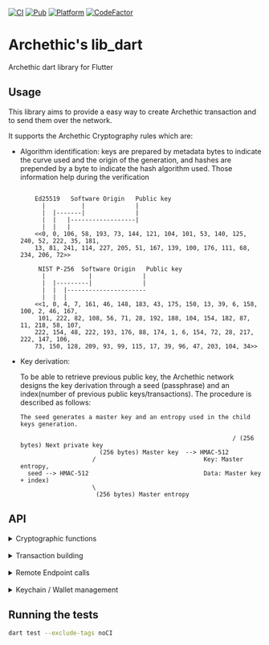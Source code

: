 [![CI](https://github.com/archethic-foundation/libdart/actions/workflows/ci.yaml/badge.svg)](https://github.com/archethic-foundation/libdart/actions/workflows/ci.yaml) [![Pub](https://img.shields.io/pub/v/archethic_lib_dart.svg)](https://pub.dartlang.org/packages/archethic_lib_dart) [![Platform](https://img.shields.io/badge/Platform-Flutter-02569B?logo=flutter)](https://flutter.dev) [![CodeFactor](https://www.codefactor.io/repository/github/archethic-foundation/libdart/badge)](https://www.codefactor.io/repository/github/archethic-foundation/libdart)

# Archethic's lib_dart

Archethic dart library for Flutter

## Usage

This library aims to provide a easy way to create Archethic transaction and to send them over the network.

It supports the Archethic Cryptography rules which are:

- Algorithm identification: keys are prepared by metadata bytes to indicate the curve used and the origin of the generation, and hashes are prepended by a byte to indicate the hash algorithm used. 
  Those information help during the verification
  
  ```

      Ed25519   Software Origin   Public key
        |          |              |
        |  |-------|              |
        |  |   |------------------|        
        |  |   |     
      <<0, 0, 106, 58, 193, 73, 144, 121, 104, 101, 53, 140, 125, 240, 52, 222, 35, 181,
      13, 81, 241, 114, 227, 205, 51, 167, 139, 100, 176, 111, 68, 234, 206, 72>>

       NIST P-256  Software Origin   Public key
        |            |              |
        |  |---------|              |
        |  |  |----------------------
        |  |  |    
      <<1, 0, 4, 7, 161, 46, 148, 183, 43, 175, 150, 13, 39, 6, 158, 100, 2, 46, 167,
       101, 222, 82, 108, 56, 71, 28, 192, 188, 104, 154, 182, 87, 11, 218, 58, 107,
      222, 154, 48, 222, 193, 176, 88, 174, 1, 6, 154, 72, 28, 217, 222, 147, 106,
      73, 150, 128, 209, 93, 99, 115, 17, 39, 96, 47, 203, 104, 34>>
  ```
  
- Key derivation:
  
    To be able to retrieve previous public key, the Archethic network designs the key derivation through a seed (passphrase) and an index(number of
     previous public keys/transactions).
    The procedure is described as follows:
    
    ```
    The seed generates a master key and an entropy used in the child keys generation.

                                                               / (256 bytes) Next private key
                          (256 bytes) Master key  --> HMAC-512
                        /                              Key: Master entropy,
      seed --> HMAC-512                                Data: Master key + index)
                        \
                         (256 bytes) Master entropy

    ```  
## API

  <details>
  <summary>Cryptographic functions</summary>
  <br/>

  #### deriveKeyPair(seed, index, curve, isSeedHexa)
  It creates a new keypair into hexadecimal format

  - `seed` is hexadecimal encoding or Uint8Array representing the transaction chain seed to be able to derive and generate the keys
  - `index` is the number of transactions in the chain, to generate the actual and the next public key (see below the cryptography section)
  - `curve` is the elliptic curve to use for the key generation (can be "ed25519", "P256", "secp256k1") - default to: "ed25519"
  - `isSeedHexa` is a parameter used to specify whether the information is in hexadecimal format or not (and thus avoid conversion issues).
  
  ```dart
  import 'package:archethic_lib_dart/archethic_lib_dart.dart';
  
  KeyPair keypair = crypto.deriveKeyPair('mysuperpassphraseorseed', 0, isSeedHexa: false);
  // uint8ListToHex(keypair.publicKey) => 0100048cac473e46edd109c3ef59eec22b9ece9f99a2d0dce1c4ccb31ce0bacec4a9ad246744889fb7c98ea75c0f0ecd60002c07fae92f23382669ca9aff1339f44216
  ```

  #### deriveAddress(seed, index, curve, hashAlgo, isSeedHexa)
  It creates a transaction address by extract the public key from the key derivation and hash it into a hexadecimal format

   - `seed` is hexadecimal encoding or Uint8Array representing the transaction chain seed to be able to derive and generate the keys
   - `index` is the number of transactions in the chain, to generate the actual and the next public key (see below the cryptography section)
   - `curve` is the elliptic curve to use for the key generation (can be "ed25519", "P256", "secp256k1") - Default to "ed25519"
   - `hashAlgo` is the hash algorithm to create the address (can be "sha256", "sha512", "sha3-256", "sha3-512", "blake2b") - default to "sha256"
   - `isSeedHexa` is a parameter used to specify whether the information is in hexadecimal format or not (and thus avoid conversion issues).
    

   ```dart
   import 'package:archethic_lib_dart/archethic_lib_dart.dart';

   String address = crypto.deriveAddress("mysuperpassphraseorseed", 0);
   // Address: 00004195d45987f33e5dcb71edfa63438d5e6add655b216acfdd31945d58210fe5d2
   ```

  #### ecEncrypt(data, publicKey, isDataHexa, isPublicKeyHexa)
  Perform an ECIES encryption using a public key and a data
  
  - `data` Data to encrypt
  - `publicKey` Public key to derive a shared secret and for whom the content must be encrypted
  - `isDataHexa` is a parameter used to specify whether the information is in hexadecimal format or not (and thus avoid conversion issues).
  - `isPublicKeyHexa` is a parameter used to specify whether the information is in hexadecimal format or not (and thus avoid conversion issues).
  
  ```dart
  import 'package:archethic_lib_dart/archethic_lib_dart.dart';

  Uint8List cipher = crypto.ecEncrypt('dataToEncrypt' '00b1d3750edb9381c96b1a975a55b5b4e4fb37bfab104c10b0b6c9a00433ec4646');
  ```

  #### aesEncrypt(data, publicKey, isDataHexa, isKeyHexa)
  Perform an AES encryption using a key and a data

  - `data` Data to encrypt
  - `key` Symmetric key
  - `isDataHexa` is a parameter used to specify whether the information is in hexadecimal format or not (and thus avoid conversion issues).
  - `isKeyHexa` is a parameter used to specify whether the information is in hexadecimal format or not (and thus avoid conversion issues).

  ```dart
  import 'package:archethic_lib_dart/archethic_lib_dart.dart';

  Uint8List cipher = crypto.aesEncrypt('dataToEncrypt' '0000b1d3750edb9381c96b1a975a55b5b4e4fb37bfab104c10b0b6c9a00433ec4646');
  ```

  </details>
   <br/>
   <details>
   <summary>Transaction building</summary>
   <br/>
  
  `new Transaction(type)` creates a new instance of the transaction
  
  `type` is the string defining the type of transaction to generate ("keychain", "keychain_access", "transfer", "hosting", "code_proposal", "code_approval", "token", "contract", "data")
  
  The transaction instance contains the following methods:
  
  #### setCode(code)
  Add the code in the `data.code` section of the transaction
  `code` is a string defining the smart contract
  
  #### setContent(content)
  Add the content in the `data.content` section of the transaction
  `content` is a string defining the smart contract
  
  #### addOwnership(secret, authorizedKeys)
   Add an ownership in the `data.ownerships` section of the transaction with a secret and its related authorized public keys to be able to decrypt it.
   This aims to prove the ownership or the delegatation of some secret to a given list of public keys.
  `secret` is the hexadecimal encoding or Uint8Array representing the encrypted secret
  `authorizedKeys` is a list of object represented by 
  - `publicKey` is the hexadecimal encoding or Uint8Array representing the public key
  - `encryptedSecretKey` is the hexadecimal encoding or Uint8Array representing the secret key encrypted with the public key (see `ecEncrypt`)
  
  #### addUCOTransfer(to, amount)
  Add a UCO transfer to the `data.ledger.uco.transfers` section of the transaction
  - `to` is hexadecimal encoding or Uint8List representing the transaction address (recipient) to receive the funds
  - `amount` is the number of uco to send (int)

  #### addTokenTransfer(to, amount, tokenAddress, tokenId)
  Add a token transfer to the `data.ledger.token.transfers` section of the transaction
  - `to` is hexadecimal encoding or Uint8List representing the transaction address (recipient) to receive the funds
  - `amount` is the number of uco to send (int)
  - `tokenAddress` is hexadecimal encoding or Uint8List representing the token address to spend
  - `tokenId` is the ID of the token to use (default to 0)

  #### addRecipient(to)
  Add a recipient to call the smart contract's "transaction" action.
  - `to` is the contract's address in hexadecimal or Uint8Array

  #### addRecipientWithNamedAction(to, action, args)
  Add a recipient to call a specific smart contract's action.
  - `to` is the contract's address in hexadecimal or Uint8Array
  - `action` is the name of the action
  - `args` is the list of arguments for the action (must contain only JSON valid data)
  
  #### build(seed, index, curve, hashAlgo, isSeedHexa)
  Generate `address`, `timestamp`, `previousPublicKey`, `previousSignature` of the transaction and 
  serialize it using a custom binary protocol.
  
  - `seed` is hexadecimal encoding or Uint8Array representing the transaction chain seed to be able to derive and generate the keys
  - `index` is the number of transactions in the chain, to generate the actual and the next public key (see below the cryptography section)
  - `curve` is the elliptic curve to use for the key generation (can be "ed25519", "P256", "secp256k1") - default to "P256"
  - `hashAlgo` is the hash algorithm to use to generate the address (can be "sha256", "sha512", "sha3-256", "sha3-512", "bake2b") - default to "sha256"
  - `isSeedHexa` is a parameter used to specify whether the information is in hexadecimal format or not (and thus avoid conversion issues).
 
  ```dart
  import 'package:archethic_lib_dart/archethic_lib_dart.dart';

  Transaction tx = Transaction(type: 'transfer', data: Transaction.initData())
    .addUCOTransfer('0000b1d3750edb9381c96b1a975a55b5b4e4fb37bfab104c10b0b6c9a00433ec4646', toBigInt(0.420)) 
    .build('mysuperpassphraseorseed', 0, 'P256');
  ```

  #### originSign(privateKey)
  Sign the transaction with an origin device private key

   - `privateKey` is hexadecimal encoding or Uint8List representing the private key to generate the origin signature to able to perform the ProofOfWork and authorize the transaction

  ```dart
  import 'package:archethic_lib_dart/archethic_lib_dart.dart';
  
  final KeyPair originKeypair = crypto.deriveKeyPair('origin_seed', 0, isSeedHexa: false);
  Transaction tx = Transaction(type: 'transfer', data: Transaction.initData())
    .addUCOTransfer('0000b1d3750edb9381c96b1a975a55b5b4e4fb37bfab104c10b0b6c9a00433ec4646', toBigInt((0.420)) 
    .build('mysuperpassphraseorseed', 0, 'P256') 
    .originSign(originKeypair.privateKey);
  ```

  #### convertToJSON()
  Export the transaction generated into JSON

   ```dart
  import 'package:archethic_lib_dart/archethic_lib_dart.dart';

  Transaction tx = Transaction(type: 'transfer', data: Transaction.initData())
    .addUCOTransfer('0000b1d3750edb9381c96b1a975a55b5b4e4fb37bfab104c10b0b6c9a00433ec4646', toBigInt(0.420)) 
    .build('mysuperpassphraseorseed', 0, 'P256') 
    .convertToJSON();
  ```
  
  </details>
   <br/>
   <details>
   <summary>Remote Endpoint calls</summary>
   <br/>

  #### getOriginKey()
  Return the hardcoded origin private key for software, this is used for signing transaction (see OriginSign).

  #### addOriginKey(originPublicKey, certificate, endpoint)
  Query a node to add a new origin public to be authorized to sign transaction with the corresponding private key (see OriginSign).
  Calls the 'add_origin_key' JSON-RPC 2.0 method

  - `originPublicKey` is the public key to be added.
  - `certificate` is the certificate that prove the public key is allowed to be added.
  - `endpoint` is the HTTP URL to a Archethic node

  Returns
  ```dart
  {
    transaction_address: "..."
    status: "pending"
  }
  ```  

  Getting the default origin Key :
  ```dart
  final String originPrivateKey = await ApiService('https://testnet.archethic.net').getOriginKey();
  final Transaction tx = Transaction(type: 'transfer', data: Transaction.initData());
  ...
  tx.originSign(originPrivateKey);
  ```
  Getting another origin key :
  ```dart
  final String authPublicKey = '0001be992817b7db9807b1df5faa6bb23036e1f2189eeaab0e1f1260ede8642ecc76'
  final String privateKey = '0001621d7c3bb971a245959679bf0879822a4df60c95c8f7f2193352d85498840b7d'
  final String originPrivateKey = await ApiService('https://testnet.archethic.net').getOriginKey(authPublicKey, privateKey);
  final Transaction tx = Transaction(type: 'transfer', data: Transaction.initData());
  ...
  tx.originSign(originPrivateKey);
  ```

  #### getTransactionIndex(addresses)
  Query a node to find the length of the chain to retrieve the transaction index

  - `addresses` List of transaction addresses (in hexadecimal)

  ```dart
  import 'package:archethic_lib_dart/archethic_lib_dart.dart';

  Map<String, int> indexMap = await ApiService('https://testnet.archethic.net').getTransactionIndex(
         ['00b1d3750edb9381c96b1a975a55b5b4e4fb37bfab104c10b0b6c9a00433ec4646']);
  int index = indexMap['00b1d3750edb9381c96b1a975a55b5b4e4fb37bfab104c10b0b6c9a00433ec4646'];
  // 0
  ``` 

  #### getLastTransaction(addresses)
  Query a node to find the last transaction in the transaction chain from a list of addresses

  - `addresses` List of transaction addresses (in hexadecimal)

  ```dart
  import 'package:archethic_lib_dart/archethic_lib_dart.dart';

  Map<String, Transaction> transactionMap = await ApiService('https://testnet.archethic.net').getLastTransaction(
          ['00b1d3750edb9381c96b1a975a55b5b4e4fb37bfab104c10b0b6c9a00433ec4646']);
  Transaction transaction = transactionMap['00b1d3750edb9381c96b1a975a55b5b4e4fb37bfab104c10b0b6c9a00433ec4646'];
  ``` 

  #### getStorageNoncePublicKey()
  Query a node to find the public key of the shared storage node key

   ```dart
  import 'package:archethic_lib_dart/archethic_lib_dart.dart';

  String storageNoncePublicKey =
          await ApiService('https://testnet.archethic.net').getStorageNoncePublicKey();
  // 00b1d3750edb9381c96b1a975a55b5b4e4fb37bfab104c10b0b6c9a00433ec4646
  ``` 

  #### getOracleData(timestamp)
  Fetch the OracleChain data
  return a value of Oracle Uco_Price in {OracleUcoPrice} from a timestamp
  If timestamp = 0 or not precised, the last price is returned
  - `timestamp`: UNIX timestamp (optional)

  ```dart
  import 'package:archethic_lib_dart/archethic_lib_dart.dart';

  final oracleData =
          await OracleService('https://testnet.archethic.net').getOracleData(timestamp);
  final eurConversionRate = oracleUcoPrice.uco?.eur;
  final usdConversionRate = oracleUcoPrice.uco?.usd;
  ```
  #### getTransactionFee(tx)
  Query a node to fetch the tx fee for a given transaction
  Calls the 'estimate_transaction_fee' JSON-RPC 2.0 method
  
  - `tx` Generated transaction
  
  ```dart
  import 'package:archethic_lib_dart/archethic_lib_dart.dart';

  Transaction tx = Transaction(...)
  TransactionFee transactionFee = await ApiService('https://testnet.archethic.net').getTransactionFee(tx);
  ```

  #### subscribeToOracleUpdates(handler)
  Subscribe to get the real time updates of the OracleChain
  - `handler`: Callback to handle the new data

  ```dart
  import 'package:archethic_lib_dart/archethic_lib_dart.dart';
  
  await OracleService('https://testnet.archethic.net')
            .subscribeToOracleUpdates((data) {
        log('Oracle value: ${data.timestamp} - ${data.uco!.usd} USD');
        // TODO with
        {
          timestamp: ...,
            services: {
            uco: {
             eur: ...,
             usd: ...
            }
          }
        }
    });
  ```

  #### getTransactionOwnerships(addresses)
  Query a node to find the ownerships (secrets and authorized keys) to given transactions addresses

  - `addresses`: List of transactions addresses

  ```dart
  import 'package:archethic_lib_dart/archethic_lib_dart.dart';

  String address = crypto.deriveAddress("mysuperpassphraseorseed", 0);
  Map<String, List<Ownership>> ownershipsMap = await ApiService('https://testnet.archethic.net').getTransactionOwnerships([address]);
  List<Ownership> ownerships = ownershipsMap[address];
  ```

  #### sendTx(transaction)
  Send a transaction to the network
  Calls the 'send_transaction' JSON-RPC 2.0 method

  - `transaction`: Transaction to send

  ```dart
  import 'package:archethic_lib_dart/archethic_lib_dart.dart';

  final tx = Transaction(type: 'transfer', data: Transaction.initData())
            .addUCOTransfer(
              '0000b1d3750edb9381c96b1a975a55b5b4e4fb37bfab104c10b0b6c9a00433ec4646',
              toBigInt(0.00000001),
            )
            .build("mysuperpassphraseorseed", 0)
            .originSign(originPrivateKey);

  await ApiService('https://testnet.archethic.net').sendTx(tx);
  ```


  #### callSCFunction(jsonRPCRequest)
  Call a smart contract's function using JSON-RPC 2.0 method.
  - `jsonRPCRequest` is the json structure based on SCCallFunctionRequest object to request the function

  Returns the result (String) of the function called

  Call a function :
  ```dart
  final smCallFunctionResponse =
    await ApiService('https://testnet.archethic.net').callSCFunction(
      jsonRPCRequest: SCCallFunctionRequest(
        method: 'contract_fun',
        params: SCCallFunctionParams(
          contract:
                  '0000a9f3bc500d0ed7d923e983eafc080113633456f53c400814e1d4f34c5fa67220',
          function: 'get_chargeable_htlc',
          args: [
                1692394056,
                '0000a3b7b1d4830a09a5459cb24db36c3d791f337260a11892b5e2e9c382da577f7a',
                '000085f677b365906a5103959e5fa289622b22ed93062b65120b55133da78242ae3e',
                '4BC2DA9ABC1B5667529E3C35141026CB1E1A6DD0376E871C77D2824164F696EF',
                'UCO',
                4.56
          ],
        ),
      ),
    );
  ```

  </details>
   <br/>
   <details>
   <summary>Keychain / Wallet management</summary>
   <br/>

  #### newKeychainTransaction(String seed, List<String> authorizedPublicKeys, Uint8List originPrivateKey)
  Creates a new transaction to build a keychain by embedding the on-chain encrypted wallet.

  - `seed` Keychain's seed
  - `authorizedPublicKeys` List of authorized public keys able to decrypt the wallet
  - `originPrivateKey` Key to make the origin signature of the transaction

  #### newAccessKeychainTransaction(String seed, Uint8List keychainAddress, Uint8List originPrivateKey)
  Creates a new keychain access transaction to allow a seed and its key to access a keychain

  - `seed` Keychain access's seed
  - `keychainAddress` Keychain's tx address
  - `originPrivateKey` Key to make the origin signature of the transaction  

  #### getKeychain(seed)
  Retrieve a keychain from the keychain access transaction and decrypt the wallet to retrieve the services associated

  - `seed` Keychain access's seed

  ```dart
  import 'package:archethic_lib_dart/archethic_lib_dart.dart';

  Keychain keychain = await ApiService('https://testnet.archethic.net').getKeychain(accessKeychainSeed);
  ```  

  Once retrieved the keychain provide the following methods:

  #### buildTransaction(tx, serviceName, index, suffix)
  Generate `address`, `previousPublicKey`, `previousSignature` of the transaction and 
  serialize it using a custom binary protocol, based on the derivation path, curve and hash algo of the service given in param.

  - `tx` is an instance of `Transaction`
  - `serviceName` is the service name to use for getting the derivation path, the curve and the hash algo
  - `index` is the number of transactions in the chain, to generate the actual and the next public key (see the cryptography section)
  - `suffix`: Additional information to add to a service derivation path (default to empty)

  Return is the signed `Transaction`. Notice that the function also sign the `Transaction` given in param, so getting the return is not mandatory

  ```dart

  final Transaction tx = Transaction(type: 'transfer', data: Transaction.initData()).addUCOTransfert(...);
  final Keychain keychain = await ApiService('https://testnet.archethic.net').getKeychain(accessKeychainSeed);
  final int index = (await ApiService('https://testnet.archethic.net').getTransactionIndex(keychain.deriveAddress('uco', 0))).chainLength);
  Transaction signedTx = keychain.buildTransaction(tx, 'uco', index);
  ```

  #### deriveAddress(service, index, suffix)
  Derive an address for the given service at the index given

  - `service`: Service name to identify the derivation path to use
  - `index`: Chain index to derive (default to 0)
  - `suffix`: Additional information to add to a service derivation path (default to empty)

  ```dart
  Keychain keychain = await ApiService('https://testnet.archethic.net').getKeychain(accessKeychainSeed);
  Uint8List genesisUCOAddress = keychain.deriveAddress('uco', index: 0);
  ``` 

  #### deriveKeypair(service, index, suffix)
  Derive a keypair for the given service at the index given

  - `service`: Service name to identify the derivation path to use
  - `index`: Chain index to derive (default to 0)
  - `suffix`: Additional information to add to a service derivation path (default to empty)
  
  ```dart
  Keychain keychain = await ApiService('https://testnet.archethic.net').getKeychain(accessKeychainSeed);
  KeyPair keyPair = keychain.deriveKeypair('uco', index: 0, isSeedHexa: false);
  ``` 

  #### toDID()
  Return a Decentralized Identity document from the keychain. (This is used in the transaction's content of the keychain tx)

  ```dart
  Keychain keychain = await ApiService('https://testnet.archethic.net').getKeychain(accessKeychainSeed);
  final Map<String, dynamic> did = keychain.toDID();
  log(did)
  {
    "@context": [
       "https://www.w3.org/ns/did/v1"
    ],
    "id": "did:archethic:keychain_address",
    "authentification": servicesMaterials, //list of public keys of the services
    "verificationMethod": servicesMaterials //list of public keys of the services
  }
  ```

  #### addService(String name, String derivationPath, {String curve = 'ed25519', String hashAlgo = 'sha256'})
  Add a service into the keychain

  - `name`: Name of the service to add
  - `derivationPath`: Crypto derivation path
  - `curve`: Elliptic curve to use
  - `hashAlgo`: Hash algo

  ```dart
  Keychain keychain = await ApiService('https://testnet.archethic.net').getKeychain(accessKeychainSeed);
  keychain.addService("nft1", "m/650'/1/0");
  log(keychain)
  {
    version: 1,
    seed: "mymasterseed",
    services: {
      uco: {
        derivationPath: "m/650'/0/0",
        curve: "ed25519",
        hashAlgo: "sha256"
      },
      nft1: {
        derivationPath: "m/650'/1/0",
        curve: "ed25519",
        hashAlgo: "sha256"
      }
    }
  }
  ```

   <br/>
</details>

## Running the tests

```bash
dart test --exclude-tags noCI
```

